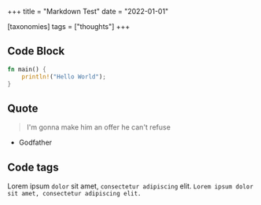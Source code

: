 +++
title = "Markdown Test"
date = "2022-01-01"

[taxonomies]
tags = ["thoughts"]
+++

## Code Block

```rust
fn main() {
    println!("Hello World");
}
```

## Quote

> I'm gonna make him an offer he can't refuse
- Godfather


## Code tags

Lorem ipsum `dolor` sit amet, `consectetur adipiscing` elit. 
`Lorem ipsum dolor sit amet, consectetur adipiscing elit.`